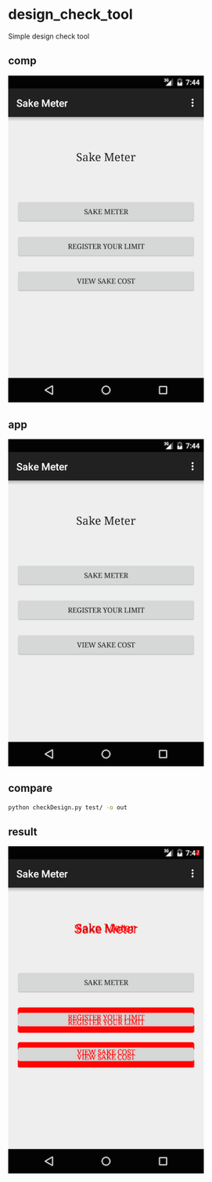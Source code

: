 # design_check_tool
Simple design check tool

## comp

<img src="test/main_01.png" width="400">

## app

<img src="test/main_01.png" width="400">

## compare

```sh
python checkDesign.py test/ -o out
```

## result

<img src="out/main_result.png" width="400">
